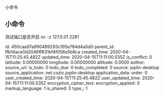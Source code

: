 小命令

## 小命令
测试端口是否开启
nc -z 127.0.01 2281

id: 450caa97a990489293c195e784d4a5d0
parent_id: ffb14ace0d2046ff831bf4f056e5b8ca
created_time: 2020-04-15T11:25:45.482Z
updated_time: 2020-04-15T11:11:00.535Z
is_conflict: 0
latitude: 0.00000000
longitude: 0.00000000
altitude: 0.0000
author: 
source_url: 
is_todo: 0
todo_due: 0
todo_completed: 0
source: joplin-desktop
source_application: net.cozic.joplin-desktop
application_data: 
order: 0
user_created_time: 2020-04-15T11:25:45.482Z
user_updated_time: 2020-04-15T11:11:00.535Z
encryption_cipher_text: 
encryption_applied: 0
markup_language: 1
is_shared: 0
type_: 1